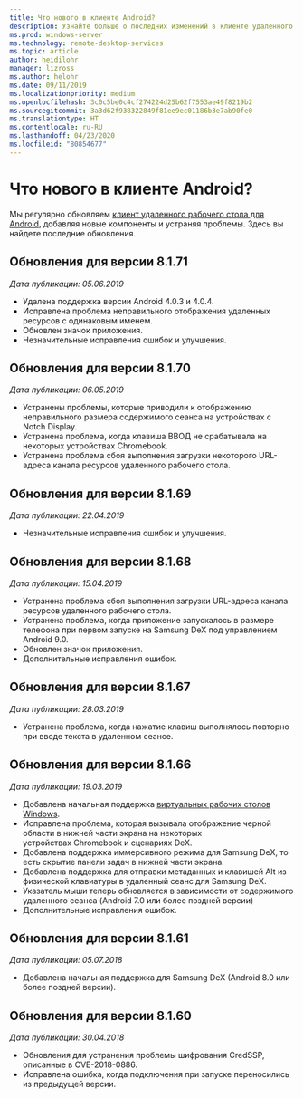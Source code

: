```yaml
---
title: Что нового в клиенте Android?
description: Узнайте больше о последних изменений в клиенте удаленного рабочего стола для Android.
ms.prod: windows-server
ms.technology: remote-desktop-services
ms.topic: article
author: heidilohr
manager: lizross
ms.author: helohr
ms.date: 09/11/2019
ms.localizationpriority: medium
ms.openlocfilehash: 3c0c5be0c4cf274224d25b62f7553ae49f8219b2
ms.sourcegitcommit: 3a3d62f938322849f81ee9ec01186b3e7ab90fe0
ms.translationtype: HT
ms.contentlocale: ru-RU
ms.lasthandoff: 04/23/2020
ms.locfileid: "80854677"
---
```

# <a name="whats-new-in-the-android-client"></a>Что нового в клиенте Android?

Мы регулярно обновляем [клиент удаленного рабочего стола для Android](remote-desktop-android.md), добавляя новые компоненты и устраняя проблемы. Здесь вы найдете последние обновления.

## <a name="updates-for-version-8171"></a>Обновления для версии 8.1.71

*Дата публикации: 05.06.2019*

- Удалена поддержка версии Android 4.0.3 и 4.0.4.
- Исправлена проблема неправильного отображения удаленных ресурсов с одинаковым именем.
- Обновлен значок приложения.
- Незначительные исправления ошибок и улучшения.

## <a name="updates-for-version-8170"></a>Обновления для версии 8.1.70

*Дата публикации: 06.05.2019*

- Устранены проблемы, которые приводили к отображению неправильного размера содержимого сеанса на устройствах с Notch Display.
- Устранена проблема, когда клавиша ВВОД не срабатывала на некоторых устройствах Chromebook.
- Устранена проблема сбоя выполнения загрузки некоторого URL-адреса канала ресурсов удаленного рабочего стола.

## <a name="updates-for-version-8169"></a>Обновления для версии 8.1.69

*Дата публикации: 22.04.2019*

- Незначительные исправления ошибок и улучшения.

## <a name="updates-for-version-8168"></a>Обновления для версии 8.1.68

*Дата публикации: 15.04.2019*

- Устранена проблема сбоя выполнения загрузки URL-адреса канала ресурсов удаленного рабочего стола.
- Устранена проблема, когда приложение запускалось в размере телефона при первом запуске на Samsung DeX под управлением Android 9.0.
- Обновлен значок приложения.
- Дополнительные исправления ошибок.

## <a name="updates-for-version-8167"></a>Обновления для версии 8.1.67

*Дата публикации: 28.03.2019*

- Устранена проблема, когда нажатие клавиш выполнялось повторно при вводе текста в удаленном сеансе.

## <a name="updates-for-version-8166"></a>Обновления для версии 8.1.66

*Дата публикации: 19.03.2019*

- Добавлена начальная поддержка [виртуальных рабочих столов Windows](https://aka.ms/wvd).
- Исправлена проблема, которая вызывала отображение черной области в нижней части экрана на некоторых устройствах Chromebook и сценариях DeX.
- Добавлена поддержка иммерсивного режима для Samsung DeX, то есть скрытие панели задач в нижней части экрана.
- Добавлена поддержка для отправки метаданных и клавишей Alt из физической клавиатуры в удаленный сеанс для Samsung DeX.
- Указатель мыши теперь обновляется в зависимости от содержимого удаленного сеанса (Android 7.0 или более поздней версии)
- Дополнительные исправления ошибок.

## <a name="updates-for-version-8161"></a>Обновления для версии 8.1.61

*Дата публикации: 05.07.2018*

- Добавлена начальная поддержка для Samsung DeX (Android 8.0 или более поздней версии).

## <a name="updates-for-version-8160"></a>Обновления для версии 8.1.60

*Дата публикации: 30.04.2018*

- Обновления для устранения проблемы шифрования CredSSP, описанные в CVE-2018-0886.
- Исправлена ошибка, когда подключения при запуске переносились из предыдущей версии.
